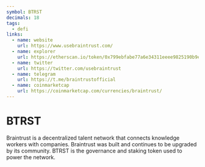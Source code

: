 ```yaml
---
symbol: BTRST
decimals: 18
tags:
  - defi
links:
  - name: website
    url: https://www.usebraintrust.com/
  - name: explorer
    url: https://etherscan.io/token/0x799ebfabe77a6e34311eeee9825190b9ece32824
  - name: twitter
    url: https://twitter.com/usebraintrust
  - name: telegram
    url: https://t.me/braintrustofficial
  - name: coinmarketcap
    url: https://coinmarketcap.com/currencies/braintrust/
---
```


# BTRST

Braintrust is a decentralized talent network that connects knowledge workers with companies. Braintrust was built and continues to be upgraded by its community. BTRST is the governance and staking token used to power the network.
